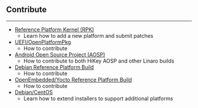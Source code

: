 ## Contribute

***

- [Reference Platform Kernel (RPK)](RPK/README.md)
   - Learn how to add a new platform and submit patches
- [UEFI/OpenPlatformPkg](UEFI/README.md)
   - How to contribute
- [Android Open Source Project (AOSP)](AOSP/README.md)
   - How to contribute to both HiKey AOSP and other Linaro builds
- [Debian Reference Platform Build](Debian/README.md)
   - How to contribute
- [OpenEmbedded/Yocto Reference Platform Build](OEYocto/README.md)
   - How to contribute
- [Debian/CentOS](DebianCentOS/README.md)
   - Learn how to extend installers to support additional platforms
